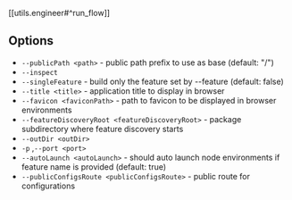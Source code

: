[[utils.engineer#^run_flow]]

## Options

- `--publicPath <path>` - public path prefix to use as base (default: "/")
- `--inspect`
- `--singleFeature` - build only the feature set by --feature (default: false)
- `--title <title>` - application title to display in browser
- `--favicon <faviconPath>` - path to favicon to be displayed in browser environments
- `--featureDiscoveryRoot <featureDiscoveryRoot>` - package subdirectory where feature discovery starts
- `--outDir <outDir>`
- `-p` ,`--port <port>`
- `--autoLaunch <autoLaunch>` - should auto launch node environments if feature name is provided (default: true)
- `--publicConfigsRoute <publicConfigsRoute>` - public route for configurations
